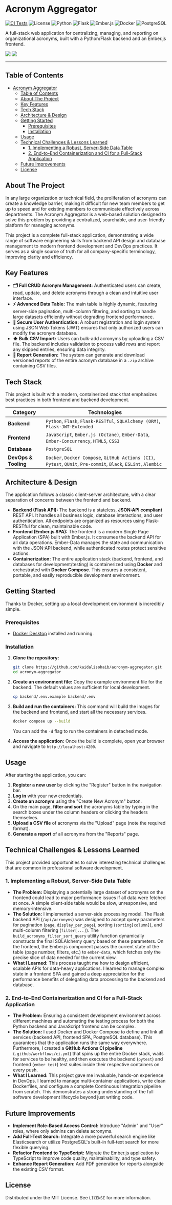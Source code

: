 # Acronym Aggregator

[![CI Tests](https://github.com/kaidalisohaib/acronym-aggregator/actions/workflows/ci.yml/badge.svg)](https://github.com/kaidalisohaib/acronym-aggregator/actions/workflows/ci.yml)
![License](https://img.shields.io/badge/License-MIT-blue.svg)
![Python](https://img.shields.io/badge/Python-3.10-3776AB?logo=python)
![Flask](https://img.shields.io/badge/Flask-2.1-000000?logo=flask)
![Ember.js](https://img.shields.io/badge/Ember.js-4.5-E04E39?logo=ember.js)
![Docker](https://img.shields.io/badge/Docker-20.10-2496ED?logo=docker)
![PostgreSQL](https://img.shields.io/badge/PostgreSQL-14-336791?logo=postgresql)

A full-stack web application for centralizing, managing, and reporting on organizational acronyms, built with a Python/Flask backend and an Ember.js frontend.

![](./assets/Home.png)
![](./assets/Upload.png)


---

## Table of Contents

- [Acronym Aggregator](#acronym-aggregator)
  - [Table of Contents](#table-of-contents)
  - [About The Project](#about-the-project)
  - [Key Features](#key-features)
  - [Tech Stack](#tech-stack)
  - [Architecture \& Design](#architecture--design)
  - [Getting Started](#getting-started)
    - [Prerequisites](#prerequisites)
    - [Installation](#installation)
  - [Usage](#usage)
  - [Technical Challenges \& Lessons Learned](#technical-challenges--lessons-learned)
    - [1. Implementing a Robust, Server-Side Data Table](#1-implementing-a-robust-server-side-data-table)
    - [2. End-to-End Containerization and CI for a Full-Stack Application](#2-end-to-end-containerization-and-ci-for-a-full-stack-application)
  - [Future Improvements](#future-improvements)
  - [License](#license)

## About The Project

In any large organization or technical field, the proliferation of acronyms can create a knowledge barrier, making it difficult for new team members to get up to speed and for existing members to communicate effectively across departments. The Acronym Aggregator is a web-based solution designed to solve this problem by providing a centralized, searchable, and user-friendly platform for managing acronyms.

This project is a complete full-stack application, demonstrating a wide range of software engineering skills from backend API design and database management to modern frontend development and DevOps practices. It serves as a single source of truth for all company-specific terminology, improving clarity and efficiency.

## Key Features

-   **🗂️ Full CRUD Acronym Management:** Authenticated users can create, read, update, and delete acronyms through a clean and intuitive user interface.
-   **⚡ Advanced Data Table:** The main table is highly dynamic, featuring server-side pagination, multi-column filtering, and sorting to handle large datasets efficiently without degrading frontend performance.
-   **🔐 Secure User Authentication:** A robust registration and login system using JSON Web Tokens (JWT) ensures that only authorized users can modify the acronym database.
-   **⬆️ Bulk CSV Import:** Users can bulk-add acronyms by uploading a CSV file. The backend includes validation to process valid rows and report any skipped entries, ensuring data integrity.
-   **📄 Report Generation:** The system can generate and download versioned reports of the entire acronym database in a `.zip` archive containing CSV files.

## Tech Stack

This project is built with a modern, containerized stack that emphasizes best practices in both frontend and backend development.

| Category          | Technologies                                                                                                                                                                             |
| ----------------- | ---------------------------------------------------------------------------------------------------------------------------------------------------------------------------------------- |
| **Backend**       | `Python`, `Flask`, `Flask-RESTful`, `SQLAlchemy (ORM)`, `Flask-JWT-Extended`                                                                                                                 |
| **Frontend**      | `JavaScript`, `Ember.js (Octane)`, `Ember-Data`, `Ember-Concurrency`, `HTML5`, `CSS3`                                                                                                        |
| **Database**      | `PostgreSQL`                                                                                                                                                                             |
| **DevOps & Tooling** | `Docker`, `Docker Compose`, `GitHub Actions (CI)`, `Pytest`, `QUnit`, `Pre-commit`, `Black`, `ESLint`, `Alembic`                                                                                        |

## Architecture & Design

The application follows a classic client-server architecture, with a clear separation of concerns between the frontend and backend.

-   **Backend (Flask API):** The backend is a stateless, **JSON:API compliant** REST API. It handles all business logic, database interactions, and user authentication. All endpoints are organized as resources using Flask-RESTful for clean, maintainable code.
-   **Frontend (Ember.js SPA):** The frontend is a modern Single Page Application (SPA) built with Ember.js. It consumes the backend API for all data operations. Ember-Data manages the state and communication with the JSON:API backend, while authenticated routes protect sensitive actions.
-   **Containerization:** The entire application stack (backend, frontend, and databases for development/testing) is containerized using **Docker** and orchestrated with **Docker Compose**. This ensures a consistent, portable, and easily reproducible development environment.

## Getting Started

Thanks to Docker, setting up a local development environment is incredibly simple.

### Prerequisites

-   [Docker Desktop](https://www.docker.com/products/docker-desktop/) installed and running.

### Installation

1.  **Clone the repository:**
    ```sh
    git clone https://github.com/kaidalisohaib/acronym-aggregator.git
    cd acronym-aggregator
    ```
2.  **Create an environment file:**
    Copy the example environment file for the backend. The default values are sufficient for local development.
    ```sh
    cp backend/.env.example backend/.env
    ```
3.  **Build and run the containers:**
    This command will build the images for the backend and frontend, and start all the necessary services.
    ```sh
    docker compose up --build
    ```
    You can add the `-d` flag to run the containers in detached mode.

4.  **Access the application:**
    Once the build is complete, open your browser and navigate to `http://localhost:4200`.

## Usage

After starting the application, you can:
1.  **Register a new user** by clicking the "Register" button in the navigation bar.
2.  **Log in** with your new credentials.
3.  **Create an acronym** using the "Create New Acronym" button.
4.  On the main page, **filter and sort** the acronyms table by typing in the search boxes under the column headers or clicking the headers themselves.
5.  **Upload a CSV file** of acronyms via the "Upload" page (note the required format).
6.  **Generate a report** of all acronyms from the "Reports" page.

## Technical Challenges & Lessons Learned

This project provided opportunities to solve interesting technical challenges that are common in professional software development.

### 1. Implementing a Robust, Server-Side Data Table

-   **The Problem:** Displaying a potentially large dataset of acronyms on the frontend could lead to major performance issues if all data were fetched at once. A simple client-side table would be slow, unresponsive, and memory-intensive.
-   **The Solution:** I implemented a server-side processing model. The Flask backend API (`/api/acronyms`) was designed to accept query parameters for pagination (`page`, `display_per_page`), sorting (`sorting[column]`), and multi-column filtering (`filter[...]`). The `build_acronyms_filter_sort_query` utility function dynamically constructs the final SQLAlchemy query based on these parameters. On the frontend, the Ember.js component passes the current state of the table (page number, filters, etc.) to `ember-data`, which fetches only the precise slice of data needed for the current view.
-   **What I Learned:** This process taught me how to design efficient, scalable APIs for data-heavy applications. I learned to manage complex state in a frontend SPA and gained a deep appreciation for the performance benefits of delegating data processing to the backend and database.

### 2. End-to-End Containerization and CI for a Full-Stack Application

-   **The Problem:** Ensuring a consistent development environment across different machines and automating the testing process for both the Python backend and JavaScript frontend can be complex.
-   **The Solution:** I used Docker and Docker Compose to define and link all services (backend API, frontend SPA, PostgreSQL database). This guarantees that the application runs the same way everywhere. Furthermore, I created a **GitHub Actions CI pipeline** (`.github/workflows/ci.yml`) that spins up the entire Docker stack, waits for services to be healthy, and then executes the backend (`pytest`) and frontend (`ember test`) test suites inside their respective containers on every push.
-   **What I Learned:** This project gave me invaluable, hands-on experience in DevOps. I learned to manage multi-container applications, write clean Dockerfiles, and configure a complete Continuous Integration pipeline from scratch. This demonstrates a strong understanding of the full software development lifecycle beyond just writing code.

## Future Improvements

-   **Implement Role-Based Access Control:** Introduce "Admin" and "User" roles, where only admins can delete acronyms.
-   **Add Full-Text Search:** Integrate a more powerful search engine like Elasticsearch or utilize PostgreSQL's built-in full-text search for more flexible querying.
-   **Refactor Frontend to TypeScript:** Migrate the Ember.js application to TypeScript to improve code quality, maintainability, and type safety.
-   **Enhance Report Generation:** Add PDF generation for reports alongside the existing CSV format.

## License

Distributed under the MIT License. See `LICENSE` for more information.